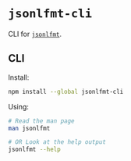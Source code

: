 # `jsonlfmt-cli`

CLI for [`jsonlfmt`](https://github.com/Yash-Singh1/jsonlfmt).

## CLI

Install:

```sh
npm install --global jsonlfmt-cli
```

Using:

```sh
# Read the man page
man jsonlfmt

# OR Look at the help output
jsonlfmt --help
```
